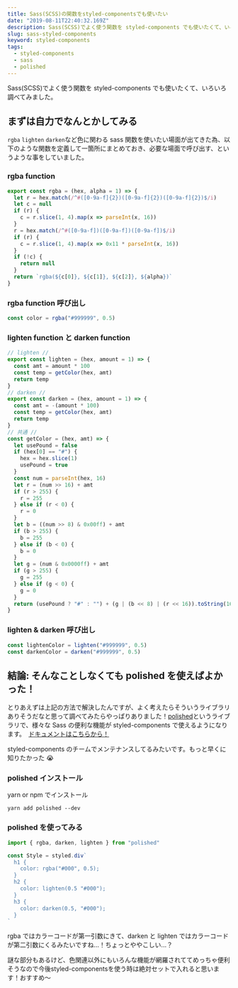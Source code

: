 ```yaml
---
title: Sass(SCSS)の関数をstyled-componentsでも使いたい
date: "2019-08-11T22:40:32.169Z"
description: Sass(SCSS)でよく使う関数を styled-components でも使いたくて、いろいろ調べてみました。
slug: sass-styled-components
keyword: styled-components
tags:
  - styled-components
  - sass
  - polished
---
```


Sass(SCSS)でよく使う関数を styled-components でも使いたくて、いろいろ調べてみました。

## まずは自力でなんとかしてみる

`rgba` `lighten` `darken`など色に関わる sass 関数を使いたい場面が出てきた為、以下のような関数を定義して一箇所にまとめておき、必要な場面で呼び出す、というような事をしていました。

### rgba function

```javascript
export const rgba = (hex, alpha = 1) => {
  let r = hex.match(/^#([0-9a-f]{2})([0-9a-f]{2})([0-9a-f]{2})$/i)
  let c = null
  if (r) {
    c = r.slice(1, 4).map(x => parseInt(x, 16))
  }
  r = hex.match(/^#([0-9a-f])([0-9a-f])([0-9a-f])$/i)
  if (r) {
    c = r.slice(1, 4).map(x => 0x11 * parseInt(x, 16))
  }
  if (!c) {
    return null
  }
  return `rgba(${c[0]}, ${c[1]}, ${c[2]}, ${alpha})`
}
```

### rgba function 呼び出し

```javascript
const color = rgba("#999999", 0.5)
```

### lighten function と darken function

```javascript
// lighten //
export const lighten = (hex, amount = 1) => {
  const amt = amount * 100
  const temp = getColor(hex, amt)
  return temp
}
// darken //
export const darken = (hex, amount = 1) => {
  const amt = -(amount * 100)
  const temp = getColor(hex, amt)
  return temp
}
// 共通 //
const getColor = (hex, amt) => {
  let usePound = false
  if (hex[0] == "#") {
    hex = hex.slice(1)
    usePound = true
  }
  const num = parseInt(hex, 16)
  let r = (num >> 16) + amt
  if (r > 255) {
    r = 255
  } else if (r < 0) {
    r = 0
  }
  let b = ((num >> 8) & 0x00ff) + amt
  if (b > 255) {
    b = 255
  } else if (b < 0) {
    b = 0
  }
  let g = (num & 0x0000ff) + amt
  if (g > 255) {
    g = 255
  } else if (g < 0) {
    g = 0
  }
  return (usePound ? "#" : "") + (g | (b << 8) | (r << 16)).toString(16)
}
```

### lighten & darken 呼び出し

```javascript
const lightenColor = lighten("#999999", 0.5)
const darkenColor = darken("#999999", 0.5)
```

## 結論: そんなことしなくても polished を使えばよかった！

とりあえずは上記の方法で解決したんですが、よく考えたらそういうライブラリありそうだなと思って調べてみたらやっぱりありました！[polished](https://github.com/styled-components/polished)というライブラリで、様々な Sass の便利な機能が styled-components で使えるようになります。　[ドキュメントはこちらから！](https://polished.js.org/docs/)

styled-components のチームでメンテナンスしてるみたいです。もっと早くに知りたかった 😭

### polished インストール

yarn or npm でインストール

```
yarn add polished --dev
```

### polished を使ってみる

```javascript
import { rgba, darken, lighten } from "polished"

const Style = styled.div`
  h1 {
    color: rgba("#000", 0.5);
  }
  h2 {
    color: lighten(0.5 "#000");
  }
  h3 {
    color: darken(0.5, "#000");
  }
`
```

rgba ではカラーコードが第一引数にきて、darken と lighten ではカラーコードが第二引数にくるみたいですね...！ちょっとややこしい...？

謎な部分もあるけど、色関連以外にもいろんな機能が網羅されててめっちゃ便利そうなので今後styled-componentsを使う時は絶対セットで入れると思います！おすすめ〜